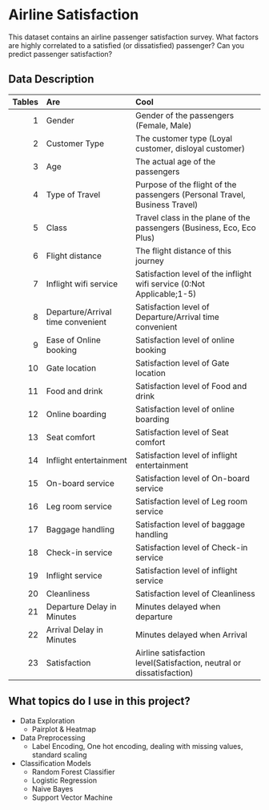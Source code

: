# Airline Satisfaction
This dataset contains an airline passenger satisfaction survey. What factors are highly correlated to a satisfied (or dissatisfied) passenger? Can you predict passenger satisfaction?

## Data Description
| Tables        | Are           | Cool  |
| -------------: |:-------------| :-----|
| 1     | Gender | Gender of the passengers (Female, Male) |
| 2      | Customer Type      |  The customer type (Loyal customer, disloyal customer) |
| 3 |Age | The actual age of the passengers|
| 4| Type of Travel | Purpose of the flight of the passengers (Personal Travel, Business Travel)|
| 5|Class | Travel class in the plane of the passengers (Business, Eco, Eco Plus) |
| 6|Flight distance | The flight distance of this journey |
| 7|Inflight wifi service | Satisfaction level of the inflight wifi service (0:Not Applicable;1-5) |
| 8|Departure/Arrival time convenient | Satisfaction level of Departure/Arrival time convenient |
| 9|Ease of Online booking | Satisfaction level of online booking |
| 10|Gate location | Satisfaction level of Gate location |
| 11|Food and drink | Satisfaction level of Food and drink | 
| 12|Online boarding | Satisfaction level of online boarding |
| 13|Seat comfort | Satisfaction level of Seat comfort |
| 14|Inflight entertainment | Satisfaction level of inflight entertainment |
| 15|On-board service | Satisfaction level of On-board service |
| 16|Leg room service |Satisfaction level of Leg room service |
| 17|Baggage handling | Satisfaction level of baggage handling |
| 18|Check-in service | Satisfaction level of Check-in service |
| 19|Inflight service | Satisfaction level of inflight service |
| 20|Cleanliness | Satisfaction level of Cleanliness |
| 21|Departure Delay in Minutes | Minutes delayed when departure |
| 22|Arrival Delay in Minutes | Minutes delayed when Arrival |
| 23|Satisfaction | Airline satisfaction level(Satisfaction, neutral or dissatisfaction) |

## What topics do I use in this project?
- Data Exploration
  - Pairplot & Heatmap
- Data Preprocessing
  - Label Encoding, One hot encoding, dealing with missing values, standard scaling
- Classification Models
  -  Random Forest Classifier
  -  Logistic Regression
  -  Naive Bayes
  -  Support Vector Machine
